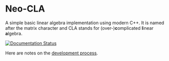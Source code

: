 # Neo-CLA

A simple basic linear algebra implementation using modern C++.
It is named after the matrix character and CLA stands for (over-)**c**omplicated **l**inear **a**lgebra.

[![Documentation Status](https://readthedocs.org/projects/neo-cla/badge/?version=latest)](https://neo-cla.readthedocs.io/en/latest/?badge=latest)

Here are notes on the
[development process](https://jschoeberl.github.io/IntroSC/intro.html).

